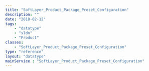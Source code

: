 ```yaml
---
title: "SoftLayer_Product_Package_Preset_Configuration"
description: ""
date: "2018-02-12"
tags:
    - "datatype"
    - "sldn"
    - "Product"
classes:
    - "SoftLayer_Product_Package_Preset_Configuration"
type: "reference"
layout: "datatype"
mainService : "SoftLayer_Product_Package_Preset_Configuration"
---
```

